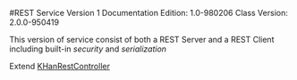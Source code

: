 #REST Service Version 1
Documentation Edition: 1.0-980206
Class Version: 2.0.0-950419

This version of service consist of both a REST Server and a REST Client including built-in
*security* and *serialization*

Extend [KHanRestController](controllers-khan-rest.md)